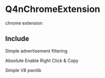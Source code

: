# Q4nChromeExtension

chrome extension

## Include

Simple advertisement filtering

Absolute Enable Right Click & Copy

Simple V8 pwnlib


